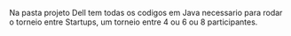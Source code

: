 Na pasta projeto Dell tem todas os codigos em Java necessario para rodar o torneio entre Startups, um torneio entre 4 ou 6 ou 8 participantes.
